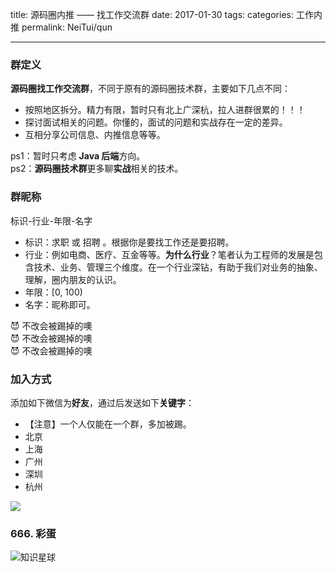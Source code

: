 title: 源码圈内推 —— 找工作交流群
date: 2017-01-30
tags:
categories: 工作内推
permalink: NeiTui/qun

---

### 群定义

**源码圈找工作交流群**，不同于原有的源码圈技术群，主要如下几点不同：

* 按照地区拆分。精力有限，暂时只有北上广深杭，拉人进群很累的！！！
* 探讨面试相关的问题。你懂的，面试的问题和实战存在一定的差异。
* 互相分享公司信息、内推信息等等。

ps1：暂时只考虑 **Java 后端**方向。  
ps2：**源码圈技术群**更多聊**实战**相关的技术。

### 群昵称

标识-行业-年限-名字

* 标识：求职 或 招聘 。根据你是要找工作还是要招聘。
* 行业：例如电商、医疗、互金等等。**为什么行业**？笔者认为工程师的发展是包含技术、业务、管理三个维度。在一个行业深钻，有助于我们对业务的抽象、理解，圈内朋友的认识。
* 年限：[0, 100)
* 名字：昵称即可。

😈 不改会被踢掉的噢  
😈 不改会被踢掉的噢  
😈 不改会被踢掉的噢  

### 加入方式

添加如下微信为**好友**，通过后发送如下**关键字**：

* 【注意】一个人仅能在一个群，多加被踢。
* 北京
* 上海
* 广州
* 深圳
* 杭州  

![](http://www.iocoder.cn/images/NeiTui/erweima/all.png)

### 666. 彩蛋

![知识星球](http://www.iocoder.cn/images/Architecture/2017_12_29/01.png)




